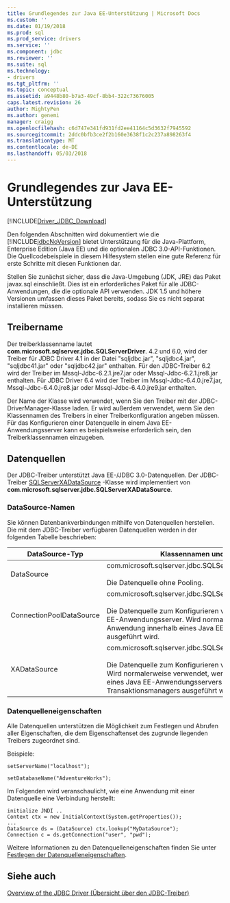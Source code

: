 ```yaml
---
title: Grundlegendes zur Java EE-Unterstützung | Microsoft Docs
ms.custom: ''
ms.date: 01/19/2018
ms.prod: sql
ms.prod_service: drivers
ms.service: ''
ms.component: jdbc
ms.reviewer: ''
ms.suite: sql
ms.technology:
- drivers
ms.tgt_pltfrm: ''
ms.topic: conceptual
ms.assetid: a9448b80-b7a3-49cf-8bb4-322c73676005
caps.latest.revision: 26
author: MightyPen
ms.author: genemi
manager: craigg
ms.openlocfilehash: c6d747e341fd931fd2ee41164c5d3632f7945592
ms.sourcegitcommit: 2ddc0bfb3ce2f2b160e3638f1c2c237a898263f4
ms.translationtype: MT
ms.contentlocale: de-DE
ms.lasthandoff: 05/03/2018
---
```

# <a name="understanding-java-ee-support"></a>Grundlegendes zur Java EE-Unterstützung
[!INCLUDE[Driver_JDBC_Download](../../includes/driver_jdbc_download.md)]

  Den folgenden Abschnitten wird dokumentiert wie die [!INCLUDE[jdbcNoVersion](../../includes/jdbcnoversion_md.md)] bietet Unterstützung für die Java-Plattform, Enterprise Edition (Java EE) und die optionalen JDBC 3.0-API-Funktionen. Die Quellcodebeispiele in diesem Hilfesystem stellen eine gute Referenz für erste Schritte mit diesen Funktionen dar.  
  
 Stellen Sie zunächst sicher, dass die Java-Umgebung (JDK, JRE) das Paket javax.sql einschließt. Dies ist ein erforderliches Paket für alle JDBC-Anwendungen, die die optionale API verwenden. JDK 1.5 und höhere Versionen umfassen dieses Paket bereits, sodass Sie es nicht separat installieren müssen.  
  
## <a name="driver-name"></a>Treibername  
 Der treiberklassenname lautet **com.microsoft.sqlserver.jdbc.SQLServerDriver**. 4.2 und 6.0, wird der Treiber für JDBC Driver 4.1 in der Datei "sqljdbc.jar", "sqljdbc4.jar", "sqljdbc41.jar" oder "sqljdbc42.jar" enthalten. Für den JDBC-Treiber 6.2 wird der Treiber im Mssql-Jdbc-6.2.1.jre7.jar oder Mssql-Jdbc-6.2.1.jre8.jar enthalten. Für JDBC Driver 6.4 wird der Treiber im Mssql-Jdbc-6.4.0.jre7.jar, Mssql-Jdbc-6.4.0.jre8.jar oder Mssql-Jdbc-6.4.0.jre9.jar enthalten.
  
 Der Name der Klasse wird verwendet, wenn Sie den Treiber mit der JDBC-DriverManager-Klasse laden. Er wird außerdem verwendet, wenn Sie den Klassennamen des Treibers in einer Treiberkonfiguration angeben müssen. Für das Konfigurieren einer Datenquelle in einem Java EE-Anwendungsserver kann es beispielsweise erforderlich sein, den Treiberklassennamen einzugeben.  
  
## <a name="data-sources"></a>Datenquellen  
 Der JDBC-Treiber unterstützt Java EE-/JDBC 3.0-Datenquellen. Der JDBC-Treiber [SQLServerXADataSource](../../connect/jdbc/reference/sqlserverxadatasource-class.md) -Klasse wird implementiert von **com.microsoft.sqlserver.jdbc.SQLServerXADataSource**.  
  
### <a name="datasource-names"></a>DataSource-Namen  
 Sie können Datenbankverbindungen mithilfe von Datenquellen herstellen. Die mit dem JDBC-Treiber verfügbaren Datenquellen werden in der folgenden Tabelle beschrieben:  
  
|DataSource-Typ|Klassennamen und Beschreibung|  
|---------------|--------------------------|  
|DataSource|com.microsoft.sqlserver.jdbc.SQLServerDataSource <br/> <br/> Die Datenquelle ohne Pooling.|  
|ConnectionPoolDataSource|com.microsoft.sqlserver.jdbc.SQLServerConnectionPoolDataSource <br/> <br/> Die Datenquelle zum Konfigurieren von Verbindungspools für Java EE-Anwendungsserver. Wird normalerweise verwendet, wenn die Anwendung innerhalb eines Java EE-Anwendungsservers ausgeführt wird.|  
|XADataSource|com.microsoft.sqlserver.jdbc.SQLServerXADataSource <br/> <br/> Die Datenquelle zum Konfigurieren von Java EE-XA-Datenquellen. Wird normalerweise verwendet, wenn die Anwendung innerhalb eines Java EE-Anwendungsservers und eines XA-Transaktionsmanagers ausgeführt wird.|  
  
### <a name="data-source-properties"></a>Datenquelleneigenschaften  
 Alle Datenquellen unterstützen die Möglichkeit zum Festlegen und Abrufen aller Eigenschaften, die dem Eigenschaftenset des zugrunde liegenden Treibers zugeordnet sind.  
  
 Beispiele:  
  
 `setServerName("localhost");`  
  
 `setDatabaseName("AdventureWorks");`  
  
 Im Folgenden wird veranschaulicht, wie eine Anwendung mit einer Datenquelle eine Verbindung herstellt:  
  
```  
initialize JNDI ..  
Context ctx = new InitialContext(System.getProperties());  
...  
DataSource ds = (DataSource) ctx.lookup("MyDataSource");  
Connection c = ds.getConnection("user", "pwd");  
```  
  
 Weitere Informationen zu den Datenquelleneigenschaften finden Sie unter [Festlegen der Datenquelleneigenschaften](../../connect/jdbc/setting-the-data-source-properties.md).  
  
## <a name="see-also"></a>Siehe auch  
 [Overview of the JDBC Driver (Übersicht über den JDBC-Treiber)](../../connect/jdbc/overview-of-the-jdbc-driver.md)  
  
  
